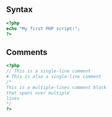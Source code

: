 ## Syntax
```php
<?php
echo "My first PHP script!";
?>
```
## Comments
```php
<?php
// This is a single-line comment
# This is also a single-line comment
/*
This is a multiple-lines comment block
that spans over multiple
lines
*/
?>
```
